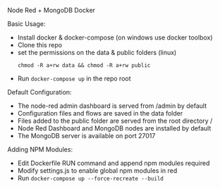 Node Red + MongoDB Docker

Basic Usage:

- Install docker & docker-compose (on windows use docker toolbox)
- Clone this repo
- set the permissions on the data & public folders (linux)
  ```
  chmod -R a+rw data && chmod -R a+rw public
  ```
- Run `docker-compose up` in the repo root

Default Configuration:

- The node-red admin dashboard is served from /admin by default
- Configuration files and flows are saved in the data folder
- Files added to the public folder are served from the root directory /
- Node Red Dashboard and MongoDB nodes are installed by default
- The MongoDB server is available on port 27017


Adding NPM Modules:

- Edit Dockerfile RUN command and append npm modules required
- Modify settings.js to enable global npm modules in red
- Run `docker-compose up --force-recreate --build`
